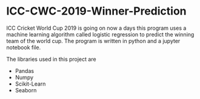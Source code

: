 # ICC-CWC-2019-Winner-Prediction
ICC Cricket World Cup 2019 is going on now a days this program uses a machine learning algorithm called logistic regression to predict the winning team of the world cup. The program is written in python and a jupyter notebook file.

The libraries used in this project are 

* Pandas
* Numpy
* Scikit-Learn
* Seaborn
